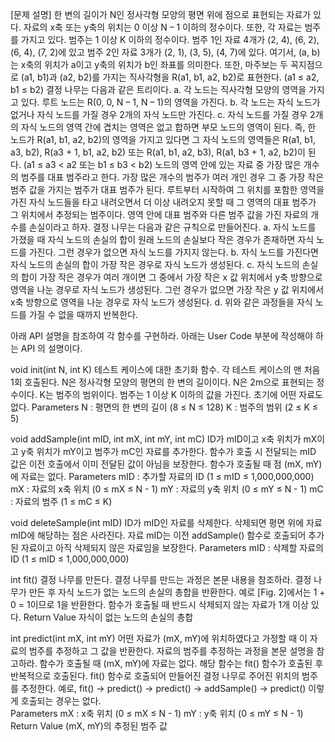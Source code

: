 [문제 설명]
한 변의 길이가 N인 정사각형 모양의 평면 위에 점으로 표현되는 자료가 있다.
자료의 x축 또는 y축의 위치는 0 이상 N – 1 이하의 정수이다.
또한, 각 자료는 범주를 가지고 있다. 범주는 1 이상 K 이하의 정수이다.
범주 1인 자료 4개가 (2, 4), (6, 2), (6, 4), (7, 2)에 있고 범주 2인 자료 3개가 (2, 1), (3, 5), (4, 7)에 있다.
여기서, (a, b)는 x축의 위치가 a이고 y축의 위치가 b인 좌표를 의미한다.
또한, 마주보는 두 꼭지점으로 (a1, b1)과 (a2, b2)를 가지는 직사각형을 R(a1, b1, a2, b2)로 표현한다. (a1 ≤ a2, b1 ≤ b2)
결정 나무는 다음과 같은 트리이다.
a. 각 노드는 직사각형 모양의 영역을 가지고 있다. 루트 노드는 R(0, 0, N – 1, N – 1)의 영역을 가진다.
b. 각 노드는 자식 노드가 없거나 자식 노드를 가질 경우 2개의 자식 노드만 가진다.
c. 자식 노드를 가질 경우 2개의 자식 노드의 영역 간에 겹치는 영역은 없고 합하면 부모 노드의 영역이 된다.
즉, 한 노드가 R(a1, b1, a2, b2)의 영역을 가지고 있다면 그 자식 노드의 영역들은 R(a1, b1, a3, b2), R(a3 + 1, b1, a2, b2) 또는 R(a1, b1, a2, b3), R(a1, b3 + 1, a2, b2)이 된다. (a1 ≤ a3 < a2 또는 b1 ≤ b3 < b2)
노드의 영역 안에 있는 자료 중 가장 많은 개수의 범주를 대표 범주라고 한다.
가장 많은 개수의 범주가 여러 개인 경우 그 중 가장 작은 범주 값을 가지는 범주가 대표 범주가 된다.
루트부터 시작하여 그 위치를 포함한 영역을 가진 자식 노드들을 타고 내려오면서 더 이상 내려오지 못할 때 그 영역의 대표 범주가 그 위치에서 추정되는 범주이다.
영역 안에 대표 범주와 다른 범주 값을 가진 자료의 개수를 손실이라고 하자.
결정 나무는 다음과 같은 규칙으로 만들어진다.
a. 자식 노드를 가졌을 때 자식 노드의 손실의 합이 원래 노드의 손실보다 작은 경우가 존재하면 자식 노드를 가진다. 그런 경우가 없으면 자식 노드를 가지지 않는다.
b. 자식 노드를 가진다면 자식 노드의 손실의 합이 가장 작은 경우로 자식 노드가 생성된다.
c. 자식 노드의 손실의 합이 가장 작은 경우가 여러 개이면 그 중에서 가장 작은 x 값 위치에서 y축 방향으로 영역을 나눈 경우로 자식 노드가 생성된다. 그런 경우가 없으면 가장 작은 y 값 위치에서 x축 방향으로 영역을 나눈 경우로 자식 노드가 생성된다.
d. 위와 같은 과정들을 자식 노드를 가질 수 없을 때까지 반복한다.

아래 API 설명을 참조하여 각 함수를 구현하라.
아래는 User Code 부분에 작성해야 하는 API 의 설명이다.

void init(int N, int K)
테스트 케이스에 대한 초기화 함수. 각 테스트 케이스의 맨 처음 1회 호출된다.
N은 정사각형 모양의 평면의 한 변의 길이이다. N은 2m으로 표현되는 정수이다.
K는 범주의 범위이다. 범주는 1 이상 K 이하의 값을 가진다.
초기에 어떤 자료도 없다.
Parameters
  N : 평면의 한 변의 길이 (8 ≤ N ≤ 128)
  K : 범주의 범위 (2 ≤ K ≤ 5)

void addSample(int mID, int mX, int mY, int mC)
ID가 mID이고 x축 위치가 mX이고 y축 위치가 mY이고 범주가 mC인 자료를 추가한다.
함수가 호출 시 전달되는 mID 값은 이전 호출에서 이미 전달된 값이 아님을 보장한다.
함수가 호출될 때 점 (mX, mY)에 자료는 없다.
Parameters
  mID : 추가할 자료의 ID (1 ≤ mID ≤ 1,000,000,000)
  mX : 자료의 x축 위치 (0 ≤ mX ≤ N - 1)
  mY : 자료의 y축 위치 (0 ≤ mY ≤ N - 1)
  mC : 자료의 범주 (1 ≤ mC ≤ K)

void deleteSample(int mID)
ID가 mID인 자료를 삭제한다.
삭제되면 평면 위에 자료 mID에 해당하는 점은 사라진다.
자료 mID는 이전 addSample() 함수로 호출되어 추가된 자료이고 아직 삭제되지 않은 자료임을 보장한다.
Parameters
  mID : 삭제할 자료의 ID (1 ≤ mID ≤ 1,000,000,000)

int fit()
결정 나무를 만든다.
결정 나무를 만드는 과정은 본문 내용을 참조하라.
결정 나무가 만든 후 자식 노드가 없는 노드의 손실의 총합을 반환한다.
예로 [Fig. 2]에서는 1 + 0 = 1이므로 1을 반환한다.
함수가 호출될 때 반드시 삭제되지 않는 자료가 1개 이상 있다.
Return Value
  자식이 없는 노드의 손실의 총합

int predict(int mX, int mY)
어떤 자료가 (mX, mY)에 위치하였다고 가정할 때 이 자료의 범주를 추정하고 그 값을 반환한다.
자료의 범주를 추정하는 과정을 본문 설명을 참고하라.
함수가 호출될 때 (mX, mY)에 자료는 없다.
해당 함수는 fit() 함수가 호출된 후 반복적으로 호출된다. fit() 함수로 호출되어 만들어진 결정 나무로 주어진 위치의 범주를 추정한다.
예로, fit() → predict() → predict() → addSample() → predict() 이렇게 호출되는 경우는 없다.  
Parameters
  mX : x축 위치 (0 ≤ mX ≤ N - 1)
  mY : y축 위치 (0 ≤ mY ≤ N - 1)
Return Value
  (mX, mY)의 추정된 범주 값
